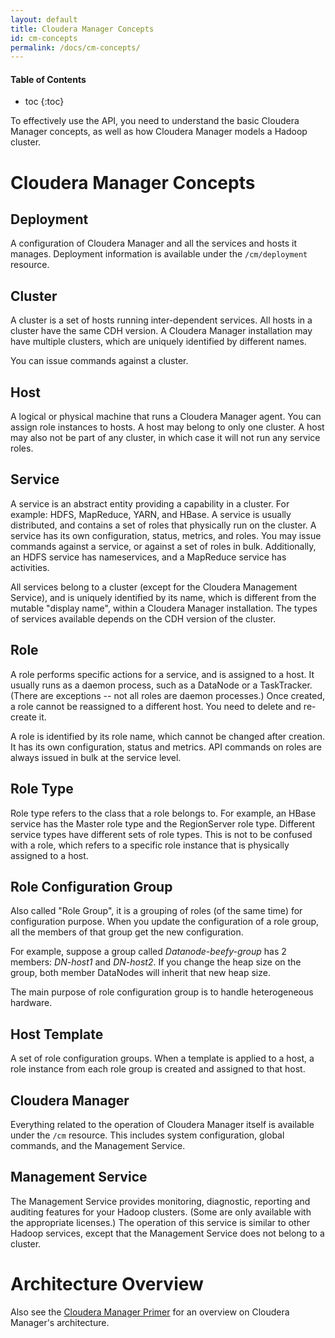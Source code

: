 ```yaml
---
layout: default
title: Cloudera Manager Concepts
id: cm-concepts
permalink: /docs/cm-concepts/
---
```


#### Table of Contents ####

* toc
{:toc}

To effectively use the API, you need to understand the basic Cloudera Manager concepts, as
well as how Cloudera Manager models a Hadoop cluster.

Cloudera Manager Concepts
=========================

Deployment
----------
A configuration of Cloudera Manager and all the services and hosts it manages.
Deployment information is available under the `/cm/deployment` resource.


Cluster
-------
A cluster is a set of hosts running inter-dependent services. All hosts in a
cluster have the same CDH version. A Cloudera Manager installation may have
multiple clusters, which are uniquely identified by different names.

You can issue commands against a cluster.

Host
----
A logical or physical machine that runs a Cloudera Manager agent.
You can assign role instances to hosts.
A host may belong to only one cluster. A host may also not be part of any
cluster, in which case it will not run any service roles.

Service
-------
A service is an abstract entity providing a capability in a cluster. For example:
HDFS, MapReduce, YARN, and HBase. A service is usually distributed,
and contains a set of roles that physically run on the cluster. A service has
its own configuration, status, metrics, and roles. You may issue commands
against a service, or against a set of roles in bulk. Additionally, an HDFS
service has nameservices, and a MapReduce service has activities.

All services belong to a cluster (except for the Cloudera Management Service),
and is uniquely identified by its name, which is different from the mutable
"display name", within a Cloudera Manager installation.
The types of services available depends on the CDH version of the cluster.

Role
----
A role performs specific actions for a service, and is assigned to a host. It
usually runs as a daemon process, such as a DataNode or a TaskTracker. (There
are exceptions -- not all roles are daemon processes.) Once created, a role cannot
be reassigned to a different host. You need to delete and re-create it.

A role is identified by its role name, which cannot be changed after creation.
It has its own configuration, status and metrics. API commands on roles are
always issued in bulk at the service level.

Role Type
---------
Role type refers to the class that a role belongs to. For example, an HBase
service has the Master role type and the RegionServer role type. Different
service types have different sets of role types. This is not to be confused with
a role, which refers to a specific role instance that is physically assigned to
a host.

Role Configuration Group
------------------------
Also called "Role Group", it is a grouping of roles (of the same
time) for configuration purpose. When you update the configuration of a role
group, all the members of that group get the new configuration.

For example, suppose a group called _Datanode-beefy-group_ has 2 members:
_DN-host1_ and _DN-host2_. If you change the heap size on the group, both member
DataNodes will inherit that new heap size.

The main purpose of role configuration group is to handle heterogeneous hardware.

Host Template
-------------
A set of role configuration groups. When a template is applied to a host, a role
instance from each role group is created and assigned to that host.

Cloudera Manager
----------------
Everything related to the operation of Cloudera Manager itself is available
under the `/cm` resource. This includes system configuration, global commands,
and the Management Service.

Management Service
------------------
The Management Service provides monitoring, diagnostic, reporting and auditing
features for your Hadoop clusters. (Some are only available with the appropriate
licenses.) The operation of this service is similar to other Hadoop services,
except that the Management Service does not belong to a cluster.


Architecture Overview
=====================
Also see the [Cloudera Manager
Primer](http://www.cloudera.com/content/cloudera-content/cloudera-docs/CM4Ent/latest/Cloudera-Manager-Introduction/cmi_primer.html)
for an overview on Cloudera Manager's architecture.
